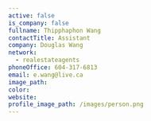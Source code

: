 ```yaml
---
active: false
is_company: false
fullname: Thipphaphon Wang
contactTitle: Assistant
company: Douglas Wang
network:
  - realestateagents
phoneOffice: 604-317-6813
email: e.wang@live.ca
image_path:
color:
website:
profile_image_path: /images/person.png
---
```




